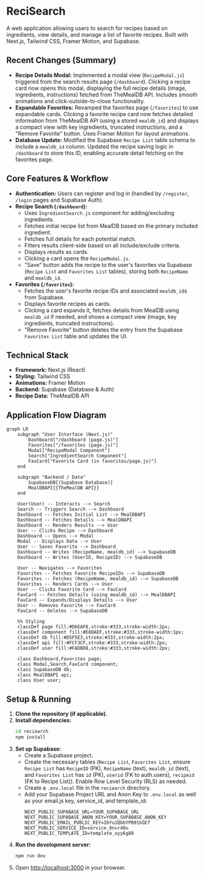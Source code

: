 # ReciSearch

A web application allowing users to search for recipes based on ingredients, view details, and manage a list of favorite recipes. Built with Next.js, Tailwind CSS, Framer Motion, and Supabase.

## Recent Changes (Summary)

*   **Recipe Details Modal:** Implemented a modal view (`RecipeModal.js`) triggered from the search results page (`/dashboard`). Clicking a recipe card now opens this modal, displaying the full recipe details (image, ingredients, instructions) fetched from TheMealDB API. Includes smooth animations and click-outside-to-close functionality.
*   **Expandable Favorites:** Revamped the favorites page (`/favorites`) to use expandable cards. Clicking a favorite recipe card now fetches detailed information from TheMealDB API (using a stored `mealdb_id`) and displays a compact view with key ingredients, truncated instructions, and a "Remove Favorite" button. Uses Framer Motion for layout animations.
*   **Database Update:** Modified the Supabase `Recipe List` table schema to include a `mealdb_id` column. Updated the recipe saving logic in `/dashboard` to store this ID, enabling accurate detail fetching on the favorites page.

## Core Features & Workflow

*   **Authentication:** Users can register and log in (handled by `/register`, `/login` pages and Supabase Auth).
*   **Recipe Search (`/dashboard`):**
    *   Uses `IngredientSearch.js` component for adding/excluding ingredients.
    *   Fetches initial recipe list from MealDB based on the primary included ingredient.
    *   Fetches full details for each potential match.
    *   Filters results client-side based on all include/exclude criteria.
    *   Displays results as cards.
    *   Clicking a card opens the `RecipeModal.js`.
    *   "Save" button adds the recipe to the user's favorites via Supabase (`Recipe List` and `Favorites List` tables), storing both `RecipeName` and `mealdb_id`.
*   **Favorites (`/favorites`):**
    *   Fetches the user's favorite recipe IDs and associated `mealdb_id`s from Supabase.
    *   Displays favorite recipes as cards.
    *   Clicking a card expands it, fetches details from MealDB using `mealdb_id` if needed, and shows a compact view (image, key ingredients, truncated instructions).
    *   "Remove Favorite" button deletes the entry from the Supabase `Favorites List` table and updates the UI.

## Technical Stack

*   **Framework:** Next.js (React)
*   **Styling:** Tailwind CSS
*   **Animations:** Framer Motion
*   **Backend:** Supabase (Database & Auth)
*   **Recipe Data:** TheMealDB API

## Application Flow Diagram

```mermaid
graph LR
    subgraph "User Interface (Next.js)"
        Dashboard["/dashboard (page.js)"]
        Favorites["/favorites (page.js)"]
        Modal["RecipeModal Component"]
        Search["IngredientSearch Component"]
        FavCard["Favorite Card (in favorites/page.js)"]
    end

    subgraph "Backend / Data"
        SupabaseDB[(Supabase Database)]
        MealDBAPI{{TheMealDB API}}
    end

    User(User) -- Interacts --> Search
    Search -- Triggers Search --> Dashboard
    Dashboard -- Fetches Initial List --> MealDBAPI
    Dashboard -- Fetches Details --> MealDBAPI
    Dashboard -- Renders Results --> User
    User -- Clicks Recipe --> Dashboard
    Dashboard -- Opens --> Modal
    Modal -- Displays Data --> User
    User -- Saves Favorite --> Dashboard
    Dashboard -- Writes (RecipeName, mealdb_id) --> SupabaseDB
    Dashboard -- Writes (UserID, RecipeID) --> SupabaseDB

    User -- Navigates --> Favorites
    Favorites -- Fetches Favorite RecipeIDs --> SupabaseDB
    Favorites -- Fetches (RecipeName, mealdb_id) --> SupabaseDB
    Favorites -- Renders Cards --> User
    User -- Clicks Favorite Card --> FavCard
    FavCard -- Fetches Details (using mealdb_id) --> MealDBAPI
    FavCard -- Expands/Displays Details --> User
    User -- Removes Favorite --> FavCard
    FavCard -- Deletes --> SupabaseDB

    %% Styling
    classDef page fill:#D6EAF8,stroke:#333,stroke-width:2px;
    classDef component fill:#E8DAEF,stroke:#333,stroke-width:1px;
    classDef db fill:#D5F5E3,stroke:#333,stroke-width:2px;
    classDef api fill:#FCF3CF,stroke:#333,stroke-width:2px;
    classDef user fill:#FADBD8,stroke:#333,stroke-width:2px;

    class Dashboard,Favorites page;
    class Modal,Search,FavCard component;
    class SupabaseDB db;
    class MealDBAPI api;
    class User user;
```

## Setup & Running

1.  **Clone the repository (if applicable).**
2.  **Install dependencies:**
    ```bash
    cd reciearch
    npm install
    ```
3.  **Set up Supabase:**
    *   Create a Supabase project.
    *   Create the necessary tables (`Recipe List`, `Favorites List`, ensure `Recipe List` has `RecipeID` (PK), `RecipeName` (text), `mealdb_id` (text), and `Favorites List` has `id` (PK), `userid` (FK to auth.users), `recipeid` (FK to Recipe List)). Enable Row Level Security (RLS) as needed.
    *   Create a `.env.local` file in the `reciearch` directory.
    *   Add your Supabase Project URL and Anon Key to `.env.local` as well as your email.js key, service_id, and template_id:
        ```
        NEXT_PUBLIC_SUPABASE_URL=YOUR_SUPABASE_URL
        NEXT_PUBLIC_SUPABASE_ANON_KEY=YOUR_SUPABASE_ANON_KEY
        NEXT_PUBLIC_EMAIL_PUBLIC_KEY=I6Yu1QbbYPB91kGEf
        NEXT_PUBLIC_SERVICE_ID=service_8nvr40u
        NEXT_PUBLIC_TEMPLATE_ID=template_oyy6g88
        ```
4.  **Run the development server:**
    ```bash
    npm run dev
    ```
5.  Open [http://localhost:3000](http://localhost:3000) in your browser.
